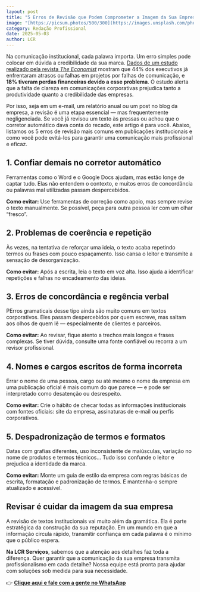 ```yaml
---
layout: post
title: "5 Erros de Revisão que Podem Comprometer a Imagem da Sua Empresa — e Como Evitá-los"
image: "[https://picsum.photos/500/300](https://images.unsplash.com/photo-1571573750055-39cfc5545c23?q=80&w=1974&auto=format&fit=crop&ixlib=rb-4.0.3&ixid=M3wxMjA3fDB8MHxwaG90by1wYWdlfHx8fGVufDB8fHx8fA%3D%3D)"
category: Redação Profissional
date: 2025-05-03
author: LCR
---
```


Na comunicação institucional, cada palavra importa. Um erro simples pode colocar em dúvida a credibilidade da sua marca. [Dados de um estudo realizado pela revista *The Economist*](https://impact.economist.com/perspectives/sites/default/files/EIU_Lucidchart-Communication%20barriers%20in%20the%20modern%20workplace.pdf) mostram que 44% dos executivos já enfrentaram atrasos ou falhas em projetos por falhas de comunicação, e **18% tiveram perdas financeiras devido a esse problema**. O estudo alerta que a falta de clareza em comunicações corporativas prejudica tanto a produtividade quanto a credibilidade das empresas.

Por isso, seja em um e-mail, um relatório anual ou um post no blog da empresa, a revisão é uma etapa essencial — mas frequentemente negligenciada. Se você já revisou um texto às pressas ou achou que o corretor automático dava conta do recado, este artigo é para você. Abaixo, listamos os 5 erros de revisão mais comuns em publicações institucionais e como você pode evitá-los para garantir uma comunicação mais profissional e eficaz.

## 1. Confiar demais no corretor automático

Ferramentas como o Word e o Google Docs ajudam, mas estão longe de captar tudo. Elas não entendem o contexto, e muitos erros de concordância ou palavras mal utilizadas passam despercebidos.

**Como evitar:** Use ferramentas de correção como apoio, mas sempre revise o texto manualmente. Se possível, peça para outra pessoa ler com um olhar “fresco”.

## 2. Problemas de coerência e repetição

Às vezes, na tentativa de reforçar uma ideia, o texto acaba repetindo termos ou frases com pouco espaçamento. Isso cansa o leitor e transmite a sensação de desorganização.

**Como evitar:** Após a escrita, leia o texto em voz alta. Isso ajuda a identificar repetições e falhas no encadeamento das ideias.

## 3. Erros de concordância e regência verbal

PErros gramaticais desse tipo ainda são muito comuns em textos corporativos. Eles passam despercebidos por quem escreve, mas saltam aos olhos de quem lê — especialmente de clientes e parceiros.

**Como evitar:** Ao revisar, fique atento a trechos mais longos e frases complexas. Se tiver dúvida, consulte uma fonte confiável ou recorra a um revisor profissional.

## 4. Nomes e cargos escritos de forma incorreta

Errar o nome de uma pessoa, cargo ou até mesmo o nome da empresa em uma publicação oficial é mais comum do que parece — e pode ser interpretado como desatenção ou desrespeito.

**Como evitar:** Crie o hábito de checar todas as informações institucionais com fontes oficiais: site da empresa, assinaturas de e-mail ou perfis corporativos.

## 5. Despadronização de termos e formatos

Datas com grafias diferentes, uso inconsistente de maiúsculas, variação no nome de produtos e termos técnicos... Tudo isso confunde o leitor e prejudica a identidade da marca.

**Como evitar:** Monte um guia de estilo da empresa com regras básicas de escrita, formatação e padronização de termos. E mantenha-o sempre atualizado e acessível.

## Revisar é cuidar da imagem da sua empresa

A revisão de textos institucionais vai muito além da gramática. Ela é parte estratégica da construção da sua reputação. Em um mundo em que a informação circula rápido, transmitir confiança em cada palavra é o mínimo que o público espera.

**Na LCR Serviços**, sabemos que a atenção aos detalhes faz toda a diferença. Quer garantir que a comunicação da sua empresa transmita profissionalismo em cada detalhe? Nossa equipe está pronta para ajudar com soluções sob medida para sua necessidade.

👉 [**Clique aqui e fale com a gente no WhatsApp**](https://api.whatsapp.com/send/?phone=85987976492&text&type=phone_number&app_absent=0) 